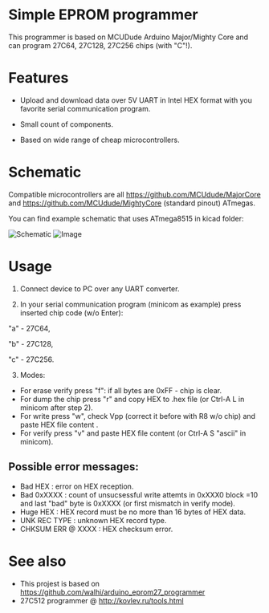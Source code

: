 # Simple EPROM programmer

This programmer is based on MCUDude Arduino Major/Mighty Core and can program 27C64, 27C128, 27C256 chips (with "C"!).

# Features

* Upload and download data over 5V UART in Intel HEX format with you favorite serial communication program.

* Small count of components.

* Based on wide range of cheap microcontrollers.

# Schematic

Compatible microcontrollers are all https://github.com/MCUdude/MajorCore and https://github.com/MCUdude/MightyCore (standard pinout) ATmegas.

You can find example schematic that uses ATmega8515 in kicad folder:

![Schematic](https://github.com/dvarkin-ru/eprom_programmer/blob/master/kicad/programmer.png)
![Image](https://github.com/dvarkin-ru/eprom_programmer/blob/master/image.jpg)

# Usage

1. Connect device to PC over any UART converter.

2. In your serial communication program (minicom as example) press inserted chip code (w/o Enter):

 "a" - 27C64,
 
 "b" - 27C128,
 
 "c" - 27C256.
 
3. Modes:

  * For erase verify press "f": if all bytes are 0xFF - chip is clear.
  * For dump the chip press "r" and copy HEX to .hex file (or Ctrl-A L in minicom after step 2).
  * For write press "w", check Vpp (correct it before with R8 w/o chip) and paste HEX file content .
  * For verify press "v" and paste HEX file content (or Ctrl-A S "ascii" in minicom).

 ## Possible error messages:

  * Bad HEX : error on HEX reception.
  * Bad 0xXXXX : count of unsucsessful write attemts in 0xXXX0 block =10 and last "bad" byte is 0xXXXX
  (or first mismatch in verify mode).
  * Huge HEX : HEX record must be no more than 16 bytes of HEX data.
  * UNK REC TYPE : unknown HEX record type.
  * CHKSUM ERR @ XXXX : HEX checksum error.
  
  # See also
  
  * This projest is based on https://github.com/walhi/arduino_eprom27_programmer
  * 27C512 programmer @ http://kovlev.ru/tools.html
